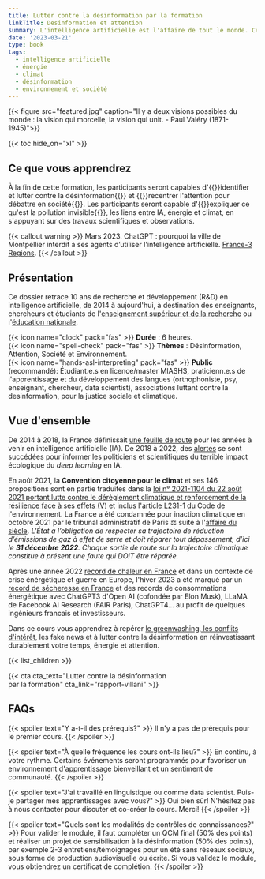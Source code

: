 ```yaml
---
title: Lutter contre la desinformation par la formation
linkTitle: Desinformation et attention
summary: L'intelligence artificielle est l'affaire de tout le monde. Cédric Villani.
date: '2023-03-21'
type: book
tags:
  - intelligence artificielle
  - énergie
  - climat
  - désinformation
  - environnement et société
---
```


{{< figure src="featured.jpg" caption="Il y a deux visions possibles du monde : la vision qui morcelle, la vision qui unit. -  Paul Valéry (1871-1945)">}}

{{< toc hide_on="xl" >}}

## Ce que vous apprendrez

À la fin de cette formation, les participants seront capables d'{{<hl>}}identifier et lutter contre la désinformation{{</hl>}} et {{<hl>}}recentrer l'attention pour débattre en société{{</hl>}}. Les participants seront capable d'{{<hl>}}expliquer ce qu'est la pollution invisible{{</hl>}}, les liens entre IA, énergie et climat, en s'appuyant sur des travaux scientifiques et observations.

{{< callout warning >}}
Mars 2023. ChatGPT : pourquoi la ville de Montpellier interdit à ses agents d’utiliser l'intelligence artificielle. [France-3 Regions](https://france3-regions.francetvinfo.fr/occitanie/herault/montpellier/chatgpt-revolutionnaire-mais-qui-inquiete-pourquoi--2742446.html).
{{< /callout >}}

## Présentation

Ce dossier retrace 10 ans de recherche et développement (R&D) en intelligence artificielle, de 2014 à aujourd'hui, à destination des enseignants, chercheurs et étudiants de l'[enseignement supérieur et de la recherche](https://www.enseignementsup-recherche.gouv.fr/fr) ou l'[éducation nationale](https://www.education.gouv.fr/).

{{< icon name="clock" pack="fas" >}} <b>Durée</b> : 6 heures. <br>
{{< icon name="spell-check" pack="fas" >}} <b>Thèmes</b> : Désinformation, Attention, Société et Environnement. <br>
{{< icon name="hands-asl-interpreting" pack="fas" >}} <b>Public</b> (recommandé): Étudiant.e.s en licence/master MIASHS, praticienn.e.s de l'apprentissage et du développement des langues (orthophoniste, psy, enseignant, chercheur, data scientist), associations luttant contre la desinformation, pour la justice sociale et climatique.

## Vue d'ensemble

De 2014 à 2018, la France définissait [une feuille de route](https://www.mtpcours.fr/c/desinformation/rapport-villani/) pour les années à venir en intelligence artificielle (IA). De 2018 à 2022, des [alertes](https://www.mtpcours.fr/c/desinformation/emma-strubell/) se sont succédées pour informer les politiciens et scientifiques du terrible impact écologique du <i>deep learning</i> en IA.

En août 2021, la <b>Convention citoyenne pour le climat</b> et ses 146 propositions sont en partie traduites dans la [loi n° 2021-1104 du 22 août 2021 portant lutte contre le dérèglement climatique et renforcement de la résilience face à ses effets (V)](https://www.legifrance.gouv.fr/jorf/id/JORFTEXT000043956924) et inclus l'[article L231-1](https://www.legifrance.gouv.fr/codes/article_lc/LEGIARTI000043961211) du Code de l'environnement. La France a été condamnée pour inaction climatique en octobre 2021 par le tribunal administratif de Paris ⚖ suite à l'[affaire du siècle](https://www.vie-publique.fr/en-bref/282012-changement-climatique-la-france-condamnee-pour-prejudice-ecologique). <i>L'État a l’obligation de respecter sa trajectoire de réduction d’émissions de gaz à effet de serre et doit réparer tout dépassement, d’ici le <b>31 décembre 2022</b>. Chaque sortie de route sur la trajectoire climatique constitue à présent une faute qui DOIT être réparée.</i>

Après une année 2022 [record de chaleur en France](https://meteofrance.com/actualites-et-dossiers/actualites/2022-annee-la-plus-chaude-en-france) et dans un contexte de crise énérgétique et guerre en Europe, l'hiver 2023 a été marqué par un [record de sécheresse en France](https://meteofrance.com/actualites-et-dossiers/actualites/climat/secheresse-32-jours-sans-pluie-en-france-record-battu) et des records de consommations énergétique avec ChatGPT3 d'Open AI (cofondée par Elon Musk), LLaMA de Facebook AI Research (FAIR Paris), ChatGPT4... au profit de quelques ingénieurs francais et investisseurs.

Dans ce cours vous apprendrez à repérer [le greenwashing, les conflits d'intérêt](https://www.mtpcours.fr/c/desinformation/greenwashing/), les fake news et à lutter contre la désinformation en réinvestissant durablement votre temps, énergie et attention. 

{{< list_children >}}

{{< cta cta_text="Lutter contre la désinformation <br> par la formation" cta_link="rapport-villani" >}}

## FAQs

{{< spoiler text="Y a-t-il des prérequis?" >}}
Il n'y a pas de prérequis pour le premier cours.
{{< /spoiler >}}

{{< spoiler text="À quelle fréquence les cours ont-ils lieu?" >}}
En continu, à votre rythme. Certains événements seront programmés pour favoriser un environnement d'apprentissage bienveillant et un sentiment de communauté.
{{< /spoiler >}}

{{< spoiler text="J'ai travaillé en linguistique ou comme data scientist. Puis-je partager mes apprentissages avec vous?" >}}
Oui bien sûr! N'hésitez pas à nous contacter pour discuter et co-créer le cours. Merci!
{{< /spoiler >}}

{{< spoiler text="Quels sont les modalités de contrôles de connaissances?" >}}
Pour valider le module, il faut compléter un QCM final (50% des points) et réaliser un projet de sensibilisation à la désinformation (50% des points), par exemple 2-3 entretiens/témoignages pour un été sans réseaux sociaux, sous forme de production audiovisuelle ou écrite. Si vous validez le module, vous obtiendrez un certificat de complétion.
{{< /spoiler >}}